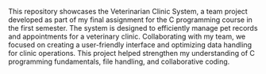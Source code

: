 This repository showcases the Veterinarian Clinic System, a team project developed as part of my final assignment for the C programming course in the first semester. The system is designed to efficiently manage pet records and appointments for a veterinary clinic. Collaborating with my team, we focused on creating a user-friendly interface and optimizing data handling for clinic operations. This project helped strengthen my understanding of C programming fundamentals, file handling, and collaborative coding.
